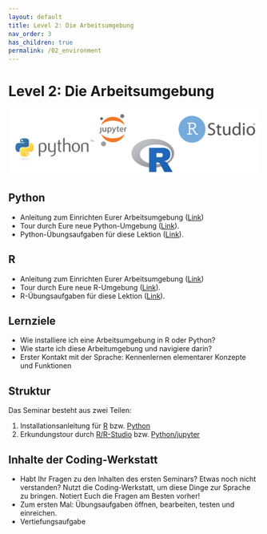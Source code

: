```yaml
---
layout: default
title: Level 2: Die Arbeitsumgebung
nav_order: 3
has_children: true
permalink: /02_environment
---
```


# Level 2: Die Arbeitsumgebung

![img](img/r_python.png)

## Python

- Anleitung zum Einrichten Eurer Arbeitsumgebung ([Link](python/README.md))
- Tour durch Eure neue Python-Umgebung ([Link](python/tour-de-python.html)).
- Python-Übungsaufgaben für diese Lektion ([Link](python/uebung/uebung.html)).

## R

- Anleitung zum Einrichten Eurer Arbeitsumgebung ([Link](R/R_Arbeitsumgebung.html))
- Tour durch Eure neue R-Umgebung ([Link](R/R_kundungstour.html)).
- R-Übungsaufgaben für diese Lektion ([Link](R/exercises02.html)).

## Lernziele

- Wie installiere ich eine Arbeitsumgebung in R oder Python?
- Wie starte ich diese Arbeitumgebung und navigiere darin?
- Erster Kontakt mit der Sprache: Kennenlernen elementarer Konzepte und Funktionen

## Struktur

Das Seminar besteht aus zwei Teilen:

1. Installationsanleitung für [R](R/R_Arbeitsumgebung.html) bzw. [Python](python/README.md)
2. Erkundungstour durch [R/R-Studio](R/R_kundungstour.html) bzw. [Python/jupyter](python/tour-de-python.html)

## Inhalte der Coding-Werkstatt

- Habt Ihr Fragen zu den Inhalten des ersten Seminars? Etwas noch nicht verstanden?
Nutzt die Coding-Werkstatt, um diese Dinge zur Sprache zu bringen. Notiert Euch die
Fragen am Besten vorher!
- Zum ersten Mal: Übungsaufgaben öffnen, bearbeiten, testen und einreichen.
- Vertiefungsaufgabe
